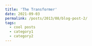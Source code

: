 ```yaml
---
title: 'The Transformer'
date: 2021-09-03
permalink: /posts/2013/08/blog-post-2/
tags:
  - cool posts
  - category1
  - category2
---
```


